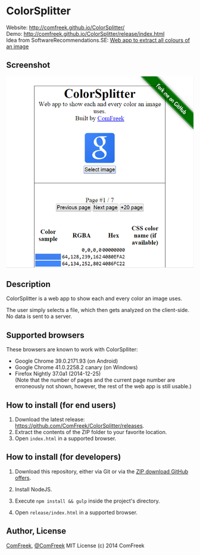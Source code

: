 # ColorSplitter

Website: http://comfreek.github.io/ColorSplitter/<br>
Demo: http://comfreek.github.io/ColorSplitter/release/index.html<br>
Idea from SoftwareRecommendations.SE: [Web app to extract all colours of an image](http://softwarerecs.stackexchange.com/a/14864/583)

## Screenshot
![Screenshot of ColorSplitter fed with the Google logo](https://raw.githubusercontent.com/ComFreek/ColorSplitter/screenshots/google-logo-screenshot.PNG)


## Description
ColorSplitter is a web app to show each and every color an image uses.

The user simply selects a file, which then gets analyzed on the client-side. No data is sent to a server.

## Supported browsers

These browsers are known to work with ColorSplliter:

- Google Chrome 39.0.2171.93 (on Android)
- Google Chrome 41.0.2258.2 canary (on Windows)
- Firefox Nightly 37.0a1 (2014-12-25)<br>
  (Note that the number of pages and the current page number are erroneously not shown, however, the rest of the web app is still usable.)

## How to install (for end users)
1. Download the latest release: https://github.com/ComFreek/ColorSplitter/releases.
2. Extract the contents of the ZIP folder to your favorite location.
3. Open `index.html` in a supported browser.

## How to install (for developers)

1. Download this repository, either via Git or via the [ZIP download GitHub offers](https://github.com/ComFreek/ColorSplitter/archive/master.zip).

2. Install NodeJS.

3. Execute `npm install && gulp` inside the project's directory.

4. Open `release/index.html` in a supported browser.

## Author, License
[ComFreek](https://github.com/ComFreek), [@ComFreek](http://twitter.com/ComFreek)
MIT License (c) 2014 ComFreek
